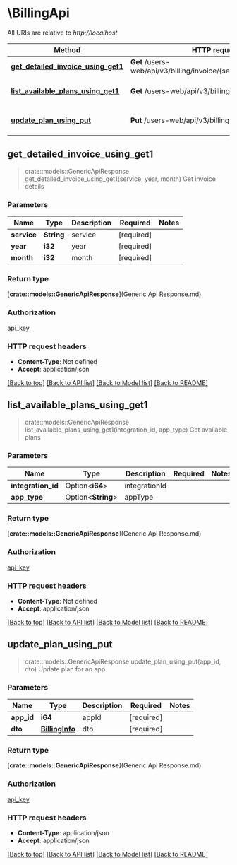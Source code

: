 # \BillingApi

All URIs are relative to *http://localhost*

| Method                                                                               | HTTP request                                                       | Description            |
| ------------------------------------------------------------------------------------ | ------------------------------------------------------------------ | ---------------------- |
| [**get_detailed_invoice_using_get1**](BillingApi.md#get_detailed_invoice_using_get1) | **Get** /users-web/api/v3/billing/invoice/{service}/{year}/{month} | Get invoice details    |
| [**list_available_plans_using_get1**](BillingApi.md#list_available_plans_using_get1) | **Get** /users-web/api/v3/billing/availablePlans                   | Get available plans    |
| [**update_plan_using_put**](BillingApi.md#update_plan_using_put)                     | **Put** /users-web/api/v3/billing/info/{appId}                     | Update plan for an app |



## get_detailed_invoice_using_get1

> crate::models::GenericApiResponse get_detailed_invoice_using_get1(service, year, month)
Get invoice details

### Parameters


| Name        | Type       | Description | Required   | Notes |
| ----------- | ---------- | ----------- | ---------- | ----- |
| **service** | **String** | service     | [required] |
| **year**    | **i32**    | year        | [required] |
| **month**   | **i32**    | month       | [required] |

### Return type

[**crate::models::GenericApiResponse**](Generic Api Response.md)

### Authorization

[api_key](../README.md#api_key)

### HTTP request headers

- **Content-Type**: Not defined
- **Accept**: application/json

[[Back to top]](#) [[Back to API list]](../README.md#documentation-for-api-endpoints) [[Back to Model list]](../README.md#documentation-for-models) [[Back to README]](../README.md)


## list_available_plans_using_get1

> crate::models::GenericApiResponse list_available_plans_using_get1(integration_id, app_type)
Get available plans

### Parameters


| Name               | Type               | Description   | Required | Notes |
| ------------------ | ------------------ | ------------- | -------- | ----- |
| **integration_id** | Option<**i64**>    | integrationId |          |
| **app_type**       | Option<**String**> | appType       |          |

### Return type

[**crate::models::GenericApiResponse**](Generic Api Response.md)

### Authorization

[api_key](../README.md#api_key)

### HTTP request headers

- **Content-Type**: Not defined
- **Accept**: application/json

[[Back to top]](#) [[Back to API list]](../README.md#documentation-for-api-endpoints) [[Back to Model list]](../README.md#documentation-for-models) [[Back to README]](../README.md)


## update_plan_using_put

> crate::models::GenericApiResponse update_plan_using_put(app_id, dto)
Update plan for an app

### Parameters


| Name       | Type                              | Description | Required   | Notes |
| ---------- | --------------------------------- | ----------- | ---------- | ----- |
| **app_id** | **i64**                           | appId       | [required] |
| **dto**    | [**BillingInfo**](BillingInfo.md) | dto         | [required] |

### Return type

[**crate::models::GenericApiResponse**](Generic Api Response.md)

### Authorization

[api_key](../README.md#api_key)

### HTTP request headers

- **Content-Type**: application/json
- **Accept**: application/json

[[Back to top]](#) [[Back to API list]](../README.md#documentation-for-api-endpoints) [[Back to Model list]](../README.md#documentation-for-models) [[Back to README]](../README.md)
